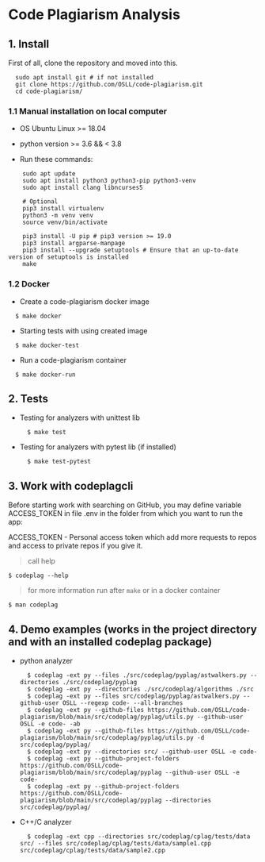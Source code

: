 # Code Plagiarism Analysis

## 1. Install

First of all, clone the repository and moved into this.

```
  sudo apt install git # if not installed
  git clone https://github.com/OSLL/code-plagiarism.git
  cd code-plagiarism/
```

### 1.1 Manual installation on local computer

- OS Ubuntu Linux >= 18.04

- python version >= 3.6 && < 3.8

- Run these commands:

```
    sudo apt update
    sudo apt install python3 python3-pip python3-venv
    sudo apt install clang libncurses5

    # Optional
    pip3 install virtualenv
    python3 -m venv venv
    source venv/bin/activate

    pip3 install -U pip # pip3 version >= 19.0
    pip3 install argparse-manpage
    pip3 install --upgrade setuptools # Ensure that an up-to-date version of setuptools is installed
    make
```

### 1.2 Docker

- Create a code-plagiarism docker image

```
  $ make docker
```

- Starting tests with using created image
```
  $ make docker-test
```

- Run a code-plagiarism container

```
  $ make docker-run
```

## 2. Tests

- Testing for analyzers with unittest lib
  ```
    $ make test
  ```
- Testing for analyzers with pytest lib (if installed)
  ```
    $ make test-pytest
  ```

## 3. Work with codeplagcli

  Before starting work with searching on GitHub, you may define variable ACCESS_TOKEN in file .env in the folder from which you want to run the app:

  ACCESS_TOKEN - Personal access token which add more requests to repos and access to private repos if you give it.

  > call help
  ```
  $ codeplag --help
  ```
  > for more information run after `make` or in a docker container
  ```
  $ man codeplag
  ```

## 4. Demo examples (works in the project directory and with an installed codeplag package)

- python analyzer
  ```
    $ codeplag -ext py --files ./src/codeplag/pyplag/astwalkers.py --directories ./src/codeplag/pyplag
    $ codeplag -ext py --directories ./src/codeplag/algorithms ./src
    $ codeplag -ext py --files src/codeplag/pyplag/astwalkers.py --github-user OSLL --regexp code- --all-branches
    $ codeplag -ext py --github-files https://github.com/OSLL/code-plagiarism/blob/main/src/codeplag/pyplag/utils.py --github-user OSLL -e code- -ab
    $ codeplag -ext py --github-files https://github.com/OSLL/code-plagiarism/blob/main/src/codeplag/pyplag/utils.py -d src/codeplag/pyplag/
    $ codeplag -ext py --directories src/ --github-user OSLL -e code-
    $ codeplag -ext py --github-project-folders https://github.com/OSLL/code-plagiarism/blob/main/src/codeplag/pyplag --github-user OSLL -e code-
    $ codeplag -ext py --github-project-folders https://github.com/OSLL/code-plagiarism/blob/main/src/codeplag/pyplag --directories src/codeplag/pyplag/
  ```

- C++/C analyzer
  ```
    $ codeplag -ext cpp --directories src/codeplag/cplag/tests/data src/ --files src/codeplag/cplag/tests/data/sample1.cpp src/codeplag/cplag/tests/data/sample2.cpp
  ```
